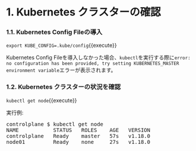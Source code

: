 # 1. Kubernetes クラスターの確認

### 1.1. Kubernetes Config Fileの導入
`export KUBE_CONFIG=.kube/config`{{execute}}


Kubernetes Config Fileを導入しなかった場合、`kubectl`を実行する際に`error: no configuration has been provided, try setting KUBERNETES_MASTER environment variable`エラーが表示されます。

### 1.2. Kubernetes クラスターの状況を確認
`kubectl get node`{{execute}}

実行例:
<pre>
controlplane $ kubectl get node
NAME           STATUS   ROLES    AGE   VERSION
controlplane   Ready    master   57s   v1.18.0
node01         Ready    none     27s   v1.18.0
</pre>